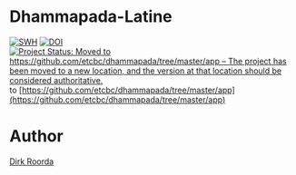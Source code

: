 # Dhammapada-Latine

[![SWH](https://archive.softwareheritage.org/badge/origin/https://github.com/annotation/app-dhammapada/)](https://archive.softwareheritage.org/browse/origin/https://github.com/annotation/app-dhammapada/)
[![DOI](https://zenodo.org/badge/441119200.svg)](https://zenodo.org/badge/latestdoi/441119200)
[![Project Status: Moved to https://github.com/etcbc/dhammapada/tree/master/app – The project has been moved to a new location, and the version at that location should be considered authoritative.](https://www.repostatus.org/badges/latest/moved.svg)](https://www.repostatus.org/#moved) to [https://github.com/etcbc/dhammapada/tree/master/app](https://github.com/etcbc/dhammapada/tree/master/app)

# Author

[Dirk Roorda](https://github.com/dirkroorda)

